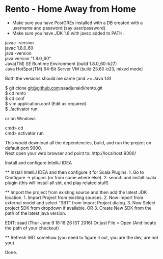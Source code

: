 # Rento - Home Away from Home

- Make sure you have PostGREs installed with a DB created with a username and password (say user/password).
- Make sure you have JDK 1.8 with javac added to PATH.

javac -version<br />
javac 1.8.0_60<br />
java -version<br />
java version "1.8.0_60"<br />
Java(TM) SE Runtime Environment (build 1.8.0_60-b27)<br />
Java HotSpot(TM) 64-Bit Server VM (build 25.60-b23, mixed mode)<br />

Both the versions should me same (and >= Java 1.8)

$ git clone git@github.com:saadjunaidi/rento.git<br />
$ cd rento<br />
$ cd conf<br />
$ vim application.conf      (Edit as required)<br />
$ ./activator run<br />

or on Windows<br />

cmd\> cd <project folder><br />
cmd\> activator run<br />

This would download all the dependencies, build, and run the project on default port 9000.<br />
Next open your web browser and point to: http://localhost:9000/


Install and configure IntelliJ IDEA<br />

** Install IntelliJ IDEA and then configure it for Scala Plugins.
	1. Go to Configure -> plugins (or from some where else).
	2. search and install scala plugin (this will install all sbt, and play related stuff)

** Import the project from existing source and then add the latest JDK location.
	1. Import Project from existing sources.
	2. Now import from external model and select "SBT" from Import Project dialog.
	3. Now Select project SDK from dropdown if available.
			OR
	3. Create New SDK from the path of the latest java version.

EDIT: saad (Thur June 9 18:16:26 IST 2016) Or just File > Open (And locate the path of your checkout)

** Refresh SBT somehow (you need to figure it out, you are the dev, are not you)

Done.
